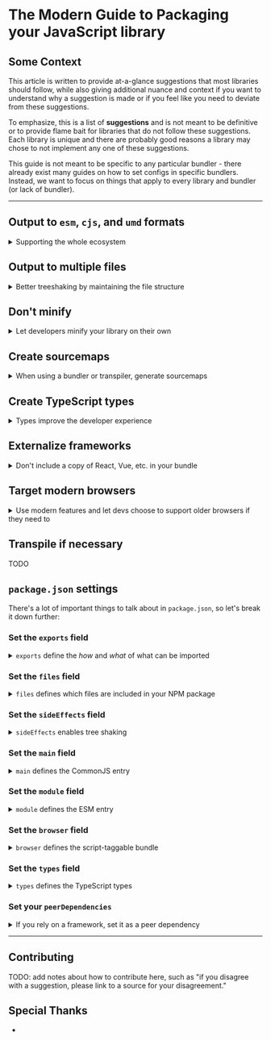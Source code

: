 # The Modern Guide to Packaging your JavaScript library

## Some Context

This article is written to provide at-a-glance suggestions that most libraries should follow, while also giving additional nuance and context if you want to understand why a suggestion is made or if you feel like you need to deviate from these suggestions.

To emphasize, this is a list of **suggestions** and is not meant to be definitive or to provide flame bait for libraries that do not follow these suggestions. Each library is unique and there are probably good reasons a library may chose to not implement any one of these suggestions.

This guide is not meant to be specific to any particular bundler - there already exist many guides on how to set configs in specific bundlers. Instead, we want to focus on things that apply to every library and bundler (or lack of bundler).

---

## Output to `esm`, `cjs`, and `umd` formats

<details>
<summary>Supporting the whole ecosystem</summary>

`esm` is short for "EcmaScript module."

`cjs` is short for "CommonJS module."

`umd` is short for "Universal Module Definition," and can be run by a raw `<script>` tag, or in CommonJS module loaders, or by `AMD` module loaders.

Without getting into the flame wars that generally happen around `esm` and `cjs` formats, you should know that generally `esm` is considered "the future" but `cjs` still has a strong hold on the community and ecosystem. `esm` is generally easier for bundlers to correctly treeshake, so it's especially important for libraries to have this format. It's also possible that some day in the future your library only needs to output to `esm`.

If you output to `umd` format, you'll note that `umd` is already compatible with CommonJS. It's up to you if you want to have both a specific `cjs` _and_ `umd` output; in some cases, there's no need to. In other cases, it can be nice to have a pure `cjs` output that keeps the file and folder structure of your source code, and a `umd` output to a single file so it can be easily `<script>`-tagged.

Finally, if your library is stateful, be aware that this does open the possibility of your library running into the [dual package hazard](https://nodejs.org/api/packages.html#dual-package-hazard), which can occur in situations where your library maintains some internal state and a developer happens to be using both a `cjs` and `esm` version of your library. The linked article describes some ways to mitigate this issue; another way to help prevent it is to use the `module` condition in [`package.json#exports`](#set-the-exports-field).

</details>

## Output to multiple files

<details>
<summary>Better treeshaking by maintaining the file structure</summary>

If you use a bundler or transpilier in your library, set it up so that it outputs files in the same way that they were authored. This makes it easier to mark specific files as having [side effects](#set-the-sideeffects-field), so that the rest of your modules aren't included in the side effects list. See [this article](https://levelup.gitconnected.com/code-splitting-for-libraries-bundling-for-npm-with-rollup-1-0-2522c7437697) for more details.

The exception to this is if you are making a bundle meant to be consumed directly in the browser without _any_ bundler (commonly, these are `umd` bundles but could also be modern `esm` bundles as well). In this case, it is better to have the browser request a single large file than need to request multiple smaller ones.

</details>

## Don't minify

<details>
<summary>Let developers minify your library on their own</summary>

If you use a bundler or transpilier in your library, configure it so that your output is not minified. Minification of your library makes it harder on the developer's bundler to do things like tree shaking. See [this article](https://levelup.gitconnected.com/code-splitting-for-libraries-bundling-for-npm-with-rollup-1-0-2522c7437697) for more details.

The exception to this is if you are making a bundle meant to be consumed directly in the browser without _any_ bundler (commonly, these are `umd` bundles but could also be modern `esm` bundles as well). You may want to consider making a "development" and "production" version of these bundles, or at the very least ensuring that you created [sourcemaps](#create-sourcemaps) for them.

</details>

## Create sourcemaps

<details>
<summary>When using a bundler or transpiler, generate sourcemaps</summary>

Any sort of transformation of your source code to a bundle will produce errors that point at the wrong location in your code. Help your future self out and create sourcemaps, even if your transformations are small!

</details>

## Create TypeScript types

<details>
<summary>Types improve the developer experience</summary>

The number of developers using TypeScript continues to grow each year, and having types built-in to your library help improve the developer experience (DX) for those devs. Additionally, devs who are not using TypeScript still get a better DX when they use an editor that understands types (such as VSCode, which uses the types to power its Intellisense feature).

However, creating types does NOT mean you must author your library in TypeScript. One option is to continue using normal JavaScript as your source code, but to also supplement it with [JSDoc](https://jsdoc.app/) comments. You can then configure TypeScript to only [emit declaration files](https://www.typescriptlang.org/tsconfig/#emitDeclarationOnly) from your JavaScript source code. TypeScript documentation even has a guide on [which JSDoc features are supported](https://www.typescriptlang.org/docs/handbook/jsdoc-supported-types.html).

Another option is to write the TypeScript type files directly, not even as part of your code. You can create an `index.d.ts` file and write the types there.

Once you have the types file, make sure you set your [`package.json#exports`](#set-the-exports-field) and [`package.json#types`](#set-the-types-field) fields.

</details>

## Externalize frameworks

<details>
<summary>Don't include a copy of React, Vue, etc. in your bundle</summary>

When building a library that relies on a framework (such as React, Vue, etc.), you'll want to add the framework to your bundler's "externals" (or equivalent) configuration, which makes it so that your library will reference the framework but will not include it in the bundle. This will prevent bugs and also reduce the size of your library's package.

You should also add the framework to your library's `package.json`'s [peer dependencies](#set-your-peerdependencies) to indicate to developers that you rely on that framework.

</details>

## Target modern browsers

<details>
<summary>Use modern features and let devs choose to support older browsers if they need to</summary>

[This article on web.dev](https://web.dev/publish-modern-javascript/) makes a great case for your library to target modern features, and offers guidelines on how to:

- Enable developers to support older browsers when using your library
- Output multiple bundles that support various levels of browser support
- If you're transpiling from TypeScript for example, set your `"target"` in your `tsconfig.json` to "ESNext".

</details>

## Transpile if necessary

TODO

## `package.json` settings

There's a lot of important things to talk about in `package.json`, so let's break it down further:

### Set the `exports` field

<details>
<summary><code>exports</code> define the <i>how</i> and <i>what</i> of what can be imported</summary>

The `exports` field on `package.json`, sometimes called "exportmaps", is an incredibly useful addition, though it does add some complexity. The two most important things that it does is:

1. Defines what can and cannot be imported from your library, and what the name of it is. If it's not listed in `exports`, then developers cannot `import`/`require` it.
2. Allows you to change which file is imported based on conditions you define, such as "Was the file `import`ed or `require`d? Do they want a `development` or `production` version of my library?" etc.

`exports` acts almost like a public API for users of your library and can be useful and showing what files are internal, and what files are public.

There are some good docs from the [NodeJS team](https://nodejs.org/api/packages.html#package-entry-points) and the [Webpack team](https://webpack.js.org/guides/package-exports/) on the possibilities here. Here is an example that covers some common use-cases:

```json
{
  "exports": {
    ".": {
      "types": "index.d.ts",
      "module": "index.js",
      "import": "index.js",
      "require": "index.cjs",
      "default": "index.js"
    },
    "./package.json": "./package.json"
  }
}
```

Importat things to know about the `exports` field:

- `"."` indicates the default entry for your package.
- The resolution happens from **top to bottom** and stops as soon as a matching field is found; the order of entries is very important.
- `types` should always come first, and helps TypeScript find the types file
- `default` should always be last, and is meant as a fallback
- The `module` field is an "unofficial" field that is supported by bundlers like Webpack and Rollup. It should come before `import` and `require`, and point to an `esm`-only bundle - which can be the same as your original `esm` bundle if it's purely `esm`. For a deeper dive, read more [here](https://github.com/webpack/webpack/issues/11014#issuecomment-641550630), [here](https://github.com/webpack/webpack/issues/11014#issuecomment-643256943), and [here](https://github.com/rollup/plugins/pull/540#issuecomment-692078443).

If a bundler or environment understands the `exports` field, then the `package.json`'s top-level `main`, `types`, `module`, and `browser` fields are ignored, as `exports` supersedes those fields.

If you have a "development" and a "production" bundle (e.g. you have warnings in the development bundle that don't exist in the production bundle), then you can also set that up here in the `exports` field. `webpack` will recognize these conditions automatically, and Rollup [can be configured](https://github.com/rollup/plugins/tree/master/packages/node-resolve/#exportconditions) to recognize them as well.

Be aware, that not all tools support "exportmaps", be mindful of this when creating export paths and try to have exports mimic their internal file structure,
or make sure they don't clash with any existing file paths.

</details>

### Set the `files` field

<details>
<summary><code>files</code> defines which files are included in your NPM package</summary>

The [`files`](https://docs.npmjs.com/cli/v8/configuring-npm/package-json#files) field tells `npm` which files and folders to include when you bundle your library up and put it on NPM's package registry.

For example, if you transform your code from TypeScript into Javscript, you probably don't want to include the TypeScript source code in your NPM package, as it's not useful and just increases the disk size of your package.

Files can take an array of strings (and those strings can include glob-like syntax if needed), so generally you would want something like:

```json
{
  "files": ["dist"]
}
```

Be aware the "files" array doesn't accept a relative specifier. So if you do: `"files": ["./dist"]`, it will not work as expected. 

One great way to ensure you're only including what you need is by running [`npm publish --dry-run`](https://docs.npmjs.com/cli/v8/commands/npm-publish#dry-run), which should list off the files that would be included based on your settings.

</details>

### Set the `sideEffects` field

<details>
<summary><code>sideEffects</code> enables tree shaking </summary>

Much a like creating a [pure function](https://en.wikipedia.org/wiki/Pure_function) can bring benefits, creating a "pure module" enables certain benefits as well; bundlers can do a much better job of tree shaking your library.

The way to communicate to bundlers which of your modules are "pure" or not is by setting the `sideEffects` field in `package.json` - without this field, bundlers have to assume that <strong>all</strong> of your modules are impure. `sideEffects` can either be set to `false` to indicate that none of your modules have side effects, or an array of strings to list which files have side effects. For example:

```json
{
  // all modules are "pure"
  "sideEffects": false
}
```

or

```json
{
  // all modules are "pure" except "module.js"
  "sideEffects": ["module.js"]
}
```

What make a module "inpure?" Some examples are modifying a global variable, sending an API request, or importing CSS, without the developer doing anything to invoke that action. For example:

```js
// a module with side effects

export const myVar = "hello";

window.example = "testing";
```

By importing `myVar`, your module sets `window.example` automatically! For example:

```js
import { myVar } from "library";

console.log(window.example);
// logs "testing"
```

In some cases, like polyfills, that's hard to avoid (or even intentional). However, if we wanted to make this module "pure", we could move the assignment to `window.example` into a function. For example:

```js
// a "pure module"

export const myVar = "hello";

export function setExample() {
  window.example = "testing";
}
```

This is now a "pure module." Also note the difference in how things look on the developer's side of things:

```js
import { myVar, setExample } from "library";

console.log(window.example);
// logs "undefined"

setExample();

console.log(window.example);
// logs "testing"
```

See [this article](https://webpack.js.org/guides/tree-shaking/#mark-the-file-as-side-effect-free) for more details.

</details>

### Set the `main` field

<details>
<summary><code>main</code> defines the CommonJS entry </summary>

`main` is a fallback for bundlers or environments that don't yet understand [`package.json#exports`](#set-the-exports-field); if a bundler/environment does understand package exports, then `main` is not used.

`main` should point to a CommonJS-compatible bundle; it should probably match the same file as your package export's `require` field.

</details>

### Set the `module` field

<details>
<summary><code>module</code> defines the ESM entry </summary>

`module` is a fallback for bundlers or environments that don't yet understand [`package.json#exports`](#set-the-exports-field); if a bundler/environment does understand package exports, then `module` is not used.

`module` should point to a ESM-compatible bundle; it should probably match the same file as your package export's `import` field.

</details>

### Set the `browser` field

<details>
<summary><code>browser</code> defines the script-taggable bundle </summary>

`browser` is a fallback for bundlers or environments that don't yet understand [`package.json#exports`](#set-the-exports-field); if a bundler/environment does understand package exports, then `browser` is not used.

`browser` should point to the `umd` bundle; it should probably match the same file as your package export's `script` field.

</details>

### Set the `types` field

<details>
<summary><code>types</code> defines the TypeScript types </summary>

`types` is a fallback for bundlers or environments that don't yet understand [`package.json#exports`](#set-the-exports-field); if a bundler/environment does understand package exports, then `types` is not used.

`types` should point to your TypeScript entry file, such as `index.d.ts`; it should probably match the same file as your package export's `types` field.

</details>

### Set your `peerDependencies`

<details>
<summary>If you rely on a framework, set it as a peer dependency</summary>

As noted in the section on [externalizing frameworks](#externalize-frameworks), if you rely on a framework, you will want to externalize that framework. However, your library will now only work if the developer installs that framework on their own. The way to help them know what you rely on is to set `peerDependencies`. For example, if you were building a React library, it would potentially look like this:

```json
{
  "peerDependencies": {
    "react": "^18.2.0",
    "react-dom": "^18.2.0"
  }
}
```

Refer to [this article](https://nodejs.org/en/blog/npm/peer-dependencies/) for more details.

Make sure to point out in your package documentation any expected peerDependencies and even provide the dependencies in your `npm install <packages>` documentation of your library. This is import because `npm v3-v6` does not auto install peerDependencies. `npm v7+` does auto install peerDependencies, but sometimes it can help to be a little more explicit that your library is acting like a "plugin", and not a standalone library.

</details>

---

## Contributing

TODO: add notes about how to contribute here, such as "if you disagree with a suggestion, please link to a source for your disagreement."

## Special Thanks

-
